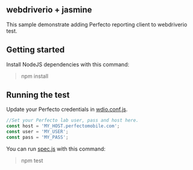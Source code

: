 ## webdriverio + jasmine 

This sample demonstrate adding Perfecto reporting client to webdriverio test.

## Getting started
Install NodeJS dependencies with this command:

> npm install

## Running the test
Update your Perfecto credentials in [wdio.conf.js](wdio.conf.js).
```JavaScript
//Set your Perfecto lab user, pass and host here.
const host = 'MY_HOST.perfectomobile.com';
const user = 'MY_USER';
const pass = 'MY_PASS';
```
You can run [spec.js](https://github.com/PerfectoCode/Samples/blob/master/Reporting/JavaScript/webdriverio/specs.js) with this command:

> npm test
